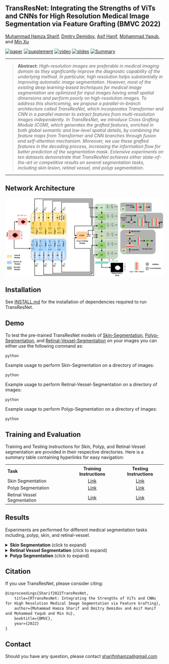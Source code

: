 ## TransResNet: Integrating the Strengths of ViTs and CNNs for High Resolution Medical Image Segmentation via Feature Grafting (BMVC 2022)
[Muhammad Hamza Sharif](https://github.com/Sharifmhamza/), [Dmitry Demidov](https://github.com/Talal-Algumaei/), [Asif Hanif](https://github.com/asif-hanif/), [Mohammad Yaqub](https://scholar.google.co.uk/citations?hl=en&user=9dfn5GkAAAAJ&view_op=list_works&sortby=pubdate/), and [Min Xu](https://xulabs.github.io/)

[![paper](https://img.shields.io/badge/arXiv-Paper-<COLOR>.svg)]()
[![supplement](https://img.shields.io/badge/Supplementary-Material-red)]()
[![video](https://img.shields.io/badge/Video-Presentation-F9D371)]()
[![slides](https://img.shields.io/badge/Presentation-Slides-B762C1)]()
[![Summary](https://img.shields.io/badge/Summary-Slide-87CEEB)]()

<hr />

> **Abstract:** *High-resolution images are preferable in medical imaging domain as they significantly improve the diagnostic capability of the underlying method. In particular, high resolution helps substantially in improving automatic image segmentation. However, most of the existing deep learning-based techniques for medical image segmentation are optimized for input images having small spatial dimensions and perform poorly on
high-resolution images. To address this shortcoming, we propose a parallel-in-branch architecture called TransResNet, which incorporates Transformer and CNN in a parallel manner to extract features from multi-resolution images independently. In TransResNet, we introduce Cross Grafting Module (CGM), which generates the grafted features, enriched in both global semantic and low-level spatial details, by combining the feature maps from Transformer and CNN branches through fusion and self-attention mechanism. Moreover, we use these grafted features in the decoding process, increasing the information flow for better prediction of the segmentation mask. Extensive experiments on ten datasets demonstrate that TransResNet achieves either state-of-the-art
or competitive results on several segmentation tasks, including skin lesion, retinal vessel, and polyp segmentation.* 
<hr />

## Network Architecture

<img src="https://github.com/Sharifmhamza/TransResNet/blob/main/Architecture.png" align="center">

## Installation

See [INSTALL.md](INSTALL.md) for the installation of dependencies required to run TransResNet.

## Demo

To test the pre-trained TransResNet models of [Skin-Segmentation](), [Polyp-Segmentation](), and [Retinal-Vessel-Segmentation]() on your images you can either use the following command as:
```
python 
```
Example usage to perform Skin-Segmentation on a directory of images:
```
python 
```
Example usage to perform Retinal-Vessel-Segmentation on a directory of images:
```
python 
```
Example usage to perform Polyp-Segmentation on a directory of images:
```
python 
```
## Training and Evaluation

Training and Testing instructions for Skin, Polyp, and Retinal-Vessel segmentation are provided in their respective directories. Here is a summary table containing hyperlinks for easy navigation:

<table>
  <tr>
    <th align="left">Task</th>
    <th align="center">Training Instructions</th>
    <th align="center">Testing Instructions</th>
  </tr>
  <tr>
    <td align="left">Skin Segmentation</td>
    <td align="center"><a href="https://github.com/Sharifmhamza/TransResNet/blob/main/Skin-Segmentation/skin.md">Link</a></td>
    <td align="center"><a href="https://github.com/Sharifmhamza/TransResNet/blob/main/Skin-Segmentation/skin.md">Link</a></td>
  </tr>
  <tr>
    <td>Polyp Segmentation</td>
    <td align="center"><a href="https://github.com/Sharifmhamza/TransResNet/blob/main/Polyp-Segmentation/polyp.md">Link</a></td>
    <td align="center"><a href="https://github.com/Sharifmhamza/TransResNet/blob/main/Polyp-Segmentation/polyp.md">Link</a></td>
  </tr>
  <tr>
    <td>Retinal Vessel Segmentation</td>
    <td align="center"><a href="https://github.com/Sharifmhamza/TransResNet/blob/main/Retinal-Vessel-Segmentation/retinal_vessel.md">Link</a></td>
    <td align="center"><a href="https://github.com/Sharifmhamza/TransResNet/blob/main/Retinal-Vessel-Segmentation/retinal_vessel.md">Link</a></td>
  </tr>

</table>

## Results
Experiments are performed for different medical segmentation tasks including, polyp, skin, and retinal-vessel.

<details>
<summary><strong>Skin Segmentation</strong> (click to expand) </summary>
<p align="left"><img src = "https://github.com/Sharifmhamza/TransResNet/blob/main/Results/Skin-results.png" width="400"></p>
</details>


<details>
<summary><strong>Retinal Vessel Segmentation</strong> (click to expand) </summary>
<p align="left"><img src = "https://github.com/Sharifmhamza/TransResNet/blob/main/Results/Retinal-vessel-results.png" width="400"></p></details>
</details>

<details>
<summary><strong>Polyp Segmentation</strong> (click to expand) </summary>
<p align="center"><img src = "https://github.com/Sharifmhamza/TransResNet/blob/main/Results/Polyp-results.png"></p></details>
</details>

## Citation
If you use TransResNet, please consider citing:

    @inproceedings{Sharif2022TransResNet,
        title={RTransResNet: Integrating the Strengths of ViTs and CNNs for High Resolution Medical Image Segmentation via Feature Grafting}, 
        author={Muhammad Hamza Sharif and Dmitry Demidov and Asif Hanif and Mohammad Yaqub and Min Xu},
        booktitle={BMVC},
        year={2022}
    }


## Contact
Should you have any question, please contact sharifmhamza@gmail.com


